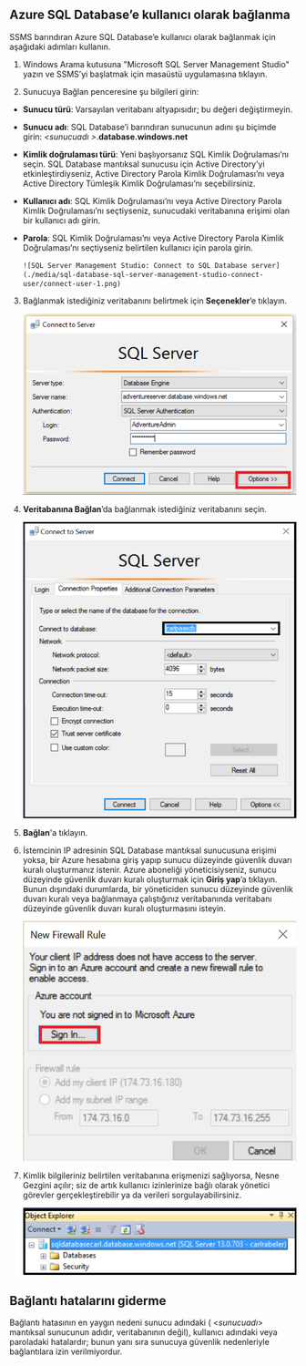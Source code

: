 ## Azure SQL Database’e kullanıcı olarak bağlanma

SSMS barındıran Azure SQL Database’e kullanıcı olarak bağlanmak için aşağıdaki adımları kullanın.

1. Windows Arama kutusuna "Microsoft SQL Server Management Studio" yazın ve SSMS’yi başlatmak için masaüstü uygulamasına tıklayın.

2. Sunucuya Bağlan penceresine şu bilgileri girin:

- **Sunucu türü**: Varsayılan veritabanı altyapısıdır; bu değeri değiştirmeyin.
 - **Sunucu adı**: SQL Database’i barındıran sunucunun adını şu biçimde girin: *&lt;sunucuadı >*.**database.windows.net**
 - **Kimlik doğrulaması türü**: Yeni başlıyorsanız SQL Kimlik Doğrulaması’nı seçin. SQL Database mantıksal sunucusu için Active Directory’yi etkinleştirdiyseniz, Active Directory Parola Kimlik Doğrulaması’nı veya Active Directory Tümleşik Kimlik Doğrulaması’nı seçebilirsiniz.
 - **Kullanıcı adı**: SQL Kimlik Doğrulaması’nı veya Active Directory Parola Kimlik Doğrulaması’nı seçtiyseniz, sunucudaki veritabanına erişimi olan bir kullanıcı adı girin.
 - **Parola**: SQL Kimlik Doğrulaması’nı veya Active Directory Parola Kimlik Doğrulaması’nı seçtiyseniz belirtilen kullanıcı için parola girin.
   
       ![SQL Server Management Studio: Connect to SQL Database server](./media/sql-database-sql-server-management-studio-connect-user/connect-user-1.png)

3. Bağlanmak istediğiniz veritabanını belirtmek için **Seçenekler**’e tıklayın.

      ![SQL Server Management Studio: SQL Database sunucusuna bağlanma](./media/sql-database-sql-server-management-studio-connect-user/connect-user-2.png)
 
4. **Veritabanına Bağlan**’da bağlanmak istediğiniz veritabanını seçin.

     ![SQL Server Management Studio: SQL Database sunucusuna bağlanma](./media/sql-database-sql-server-management-studio-connect-user/connect-user-3.png)

5. **Bağlan**'a tıklayın.
 
6. İstemcinin IP adresinin SQL Database mantıksal sunucusuna erişimi yoksa, bir Azure hesabına giriş yapıp sunucu düzeyinde güvenlik duvarı kuralı oluşturmanız istenir. Azure aboneliği yöneticisiyseniz, sunucu düzeyinde güvenlik duvarı kuralı oluşturmak için **Giriş yap**’a tıklayın. Bunun dışındaki durumlarda, bir yöneticiden sunucu düzeyinde güvenlik duvarı kuralı veya bağlanmaya çalıştığınız veritabanında veritabanı düzeyinde güvenlik duvarı kuralı oluşturmasını isteyin.
 
      ![SQL Server Management Studio: SQL Database sunucusuna bağlanma](./media/sql-database-sql-server-management-studio-connect-user/connect-user-4.png)
 
7. Kimlik bilgileriniz belirtilen veritabanına erişmenizi sağlıyorsa, Nesne Gezgini açılır; siz de artık kullanıcı izinlerinize bağlı olarak yönetici görevler gerçekleştirebilir ya da verileri sorgulayabilirsiniz.
  
      ![SQL Server Management Studio: SQL Database sunucusuna bağlanma](./media/sql-database-sql-server-management-studio-connect-user/connect-user-5.png)
      
 
 ## Bağlantı hatalarını giderme

Bağlantı hatasının en yaygın nedeni sunucu adındaki ( <*sunucuadı*> mantıksal sunucunun adıdır, veritabanının değil), kullanıcı adındaki veya paroladaki hatalardır; bunun yanı sıra sunucuya güvenlik nedenleriyle bağlantılara izin verilmiyordur. 





<!--HONumber=Jun16_HO2-->


